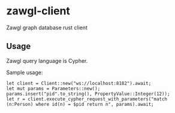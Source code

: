# zawgl-client
Zawgl graph database rust client

## Usage
Zawgl query language is Cypher.

Sample usage:
```
let client = Client::new("ws://localhost:8182").await;
let mut params = Parameters::new();
params.insert("pid".to_string(), PropertyValue::Integer(12));
let r = client.execute_cypher_request_with_parameters("match (n:Person) where id(n) = $pid return n", params).await;
```